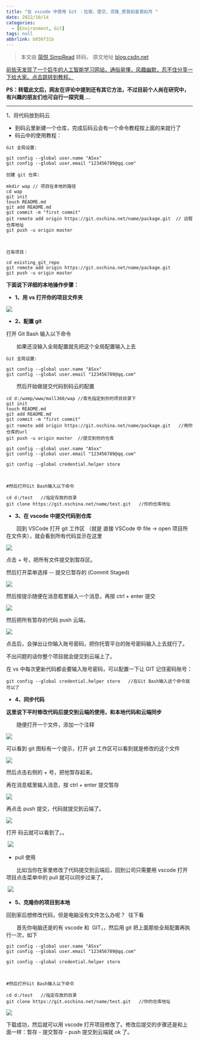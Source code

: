 ```yaml
---
title: "在 vscode 中使用 Git ：拉取、提交、克隆_愿我如星君如月 "
date: 2022/10/14
categories:
  - [Environment, Git]
tags: null
abbrlink: b856f31b
---
```



> 本文由 [简悦 SimpRead](http://ksria.com/simpread/) 转码， 原文地址 [blog.csdn.net](https://blog.csdn.net/jiangyu1013/article/details/84031418)

[前些天发现了一个巨牛的人工智能学习网站，通俗易懂，风趣幽默，忍不住分享一下给大家。点击跳转到教程。](https://www.captainai.net/jiangyu1013/)

**PS：转载此文后，网友在评论中提到还有其它方法，不过目前个人尚在研究中，有兴趣的朋友们也可自行一探究竟 ...**

-------------------------------------------------------------------------

1、将代码放到码云

*   到码云里新建一个仓库，完成后码云会有一个命令教程按上面的来就行了
*   码云中的使用教程：

```
Git 全局设置:
 
git config --global user.name "ASxx" 
git config --global user.email "123456789@qq.com"
 
创建 git 仓库:
 
mkdir wap // 项目在本地的路径
cd wap
git init 
touch README.md 
git add README.md 
git commit -m "first commit" 
git remote add origin https://git.oschina.net/name/package.git  // 远程仓库地址
git push -u origin master
 
 
 
已有项目：
 
cd existing_git_repo
git remote add origin https://git.oschina.net/name/package.git
git push -u origin master
```

**下面说下详细的本地操作步骤：**

*   **1、用 vs 打开你的项目文件夹**

**![](https://img-blog.csdnimg.cn/img_convert/25448f25c7d0bb5949b598f7b52995cb.png)**

*   **2、配置 git**

 打开 Git Bash 输入以下命令

　　如果还没输入全局配置就先把这个全局配置输入上去

```
Git 全局设置:
 
git config --global user.name "ASxx" 
git config --global user.email "123456789@qq.com"
```

　　然后开始做提交代码到码云的配置

```
cd d:/wamp/www/mall360/wap //首先指定到你的项目目录下
git init
touch README.md
git add README.md
git commit -m "first commit"
git remote add origin https://git.oschina.net/name/package.git   //用你仓库的url
git push -u origin master  //提交到你的仓库
```

```
git config --global user.name "ASxx"
git config --global user.email "123456789@qq.com"  
 
git config --global credential.helper store   
 
 
 
#然后打开Git Bash输入以下命令
 
cd d:/test   //指定存放的目录
git clone https://git.oschina.net/name/test.git   //你的仓库地址
```

*   **3、在 vscode 中提交代码到仓库**

　　回到 VSCode 打开 git 工作区 （就是 直接 VSCode 中 file -> open 项目所在文件夹），就会看到所有代码显示在这里

![](https://img-blog.csdnimg.cn/img_convert/80ed1e7c5614033270a8e7ab44ad7e21.png)

点击 + 号，把所有文件提交到暂存区。

然后打开菜单选择 -- 提交已暂存的 (Commit Staged)

![](https://img-blog.csdnimg.cn/img_convert/312ae245f8dda00e4dc15ec9ac55de22.png)

然后按提示随便在消息框里输入一个消息，再按 ctrl + enter 提交

![](https://img-blog.csdnimg.cn/img_convert/9be74378f2059a049bb103014fbd8247.png)

然后把所有暂存的代码 push 云端，

![](https://img-blog.csdnimg.cn/img_convert/66262f148c7b0263b7cc1f29c9d722a3.png)

点击后，会弹出让你输入账号密码，把你托管平台的账号密码输入上去就行了。

不出问题的话你整个项目就会提交到云端上了。

在 vs 中每次更新代码都会要输入账号密码，可以配置一下让 GIT 记住密码账号：

```
git config --global credential.helper store   //在Git Bash输入这个命令就可以了
```

*   **4、同步代码**

 **这里说下平时修改代码后提交到云端的使用，和本地代码和云端同步**

　　随便打开一个文件，添加一个注释

![](https://img-blog.csdnimg.cn/img_convert/773454026d544a71a0dd787c86db4003.png)

可以看到 git 图标有一个提示，打开 git 工作区可以看到就是修改的这个文件

![](https://img-blog.csdnimg.cn/img_convert/ab84d9c7b74d11013897101f1fc39d44.png)

然后点击右侧的 + 号，把他暂存起来。

再在消息框里输入消息，按 ctrl + enter 提交暂存

![](https://img-blog.csdnimg.cn/img_convert/3c9f944ed0886acf6e3ca79b86590611.png)

再点击 push 提交，代码就提交到云端了。

![](https://img-blog.csdnimg.cn/img_convert/682e026c56a20a5fe830206b5d35352c.png)

打开 码云就可以看到了。。

 ![](https://img-blog.csdnimg.cn/img_convert/bfdb4aefe42837bafa993d5649e7f65a.png)

*   pull 使用

　　比如当你在家里修改了代码提交到云端后，回到公司只需要用 vscode 打开项目点击菜单中的 pull 就可以同步过来了。

 ![](https://img-blog.csdnimg.cn/img_convert/4fe0900a4226f115f266b33c62d93195.png)

*   **5、克隆你的项目到本地**

 回到家后想修改代码，但是电脑没有文件怎么办呢？  往下看

　　首先你电脑还是的有 vscode 和  GIT，，然后用 git 把上面那些全局配置再执行一次，如下

```
git config --global user.name "ASxx"
git config --global user.email "123456789@qq.com"  
 
git config --global credential.helper store   
 
 
 
#然后打开Git Bash输入以下命令
 
cd d:/test   //指定存放的目录
git clone https://git.oschina.net/name/test.git   //你的仓库地址
```

![](https://img-blog.csdnimg.cn/img_convert/142de88f99a1d888bbfa996d5b4f82b3.png)

下载成功，然后就可以用 vscode 打开项目修改了。修改后提交的步骤还是和上面一样：暂存 - 提交暂存 - push 提交到云端就 ok 了。